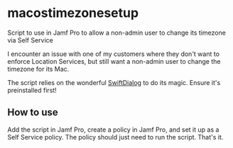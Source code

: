 # macostimezonesetup

Script to use in Jamf Pro to allow a non-admin user to change its timezone via Self Service

I encounter an issue with one of my customers where they don't want to enforce Location Services, but still want a non-admin user to change the timezone for its Mac.

The script relies on the wonderful [SwiftDialog](https://github.com/swiftDialog) to do its magic. Ensure it's preinstalled first!

## How to use

Add the script in Jamf Pro, create a policy in Jamf Pro, and set it up as a Self Service policy. The policy should just need to run the script. That's it.

